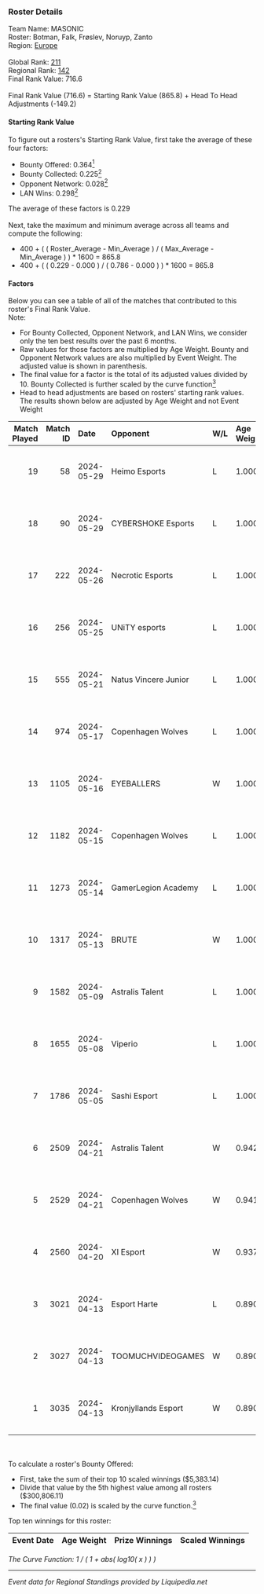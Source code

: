 ### Roster Details<br />
Team Name: MASONIC<br />
Roster: Botman, Falk, Frøslev, Noruyp, Zanto<br />
Region: [Europe]( ../standings_europe.md)<br />
<br />
Global Rank: [211](../standings_global.md)<br />
Regional Rank: [142]( ../standings_europe.md)<br />
Final Rank Value:  716.6<br />
<br />
Final Rank Value (716.6) = Starting Rank Value (865.8) + Head To Head Adjustments (-149.2)<br />

#### Starting Rank Value<br />
To figure out a rosters's Starting Rank Value, first take the average of these four factors:<br />
- Bounty Offered: 0.364[<sup>1</sup>](#table2)
- Bounty Collected: 0.225[<sup>2</sup>](#table1)
- Opponent Network: 0.028[<sup>2</sup>](#table1)
- LAN Wins: 0.298[<sup>2</sup>](#table1)

The average of these factors is 0.229<br />
<br />
Next, take the maximum and minimum average across all teams and compute the following:<br />
- 400 + ( ( Roster_Average - Min_Average ) / ( Max_Average - Min_Average ) ) * 1600 = 865.8
- 400 + ( ( 0.229 - 0.000 ) / ( 0.786 - 0.000 ) ) * 1600 = 865.8


#### Factors<br />
Below you can see a table of all of the matches that contributed to this roster's Final Rank Value.<br />
Note:<br />

- For Bounty Collected, Opponent Network, and LAN Wins, we consider only the ten best results over the past 6 months.
- Raw values for those factors are multiplied by Age Weight. Bounty and Opponent Network values are also multiplied by Event Weight. The adjusted value is shown in parenthesis.
- The final value for a factor is the total of its adjusted values divided by 10. Bounty Collected is further scaled by the curve function[<sup>3</sup>](#curveFunction)
- Head to head adjustments are based on rosters' starting rank values. The results shown below are adjusted by Age Weight and not Event Weight
<span id="table1"></span><br />


| Match Played | Match ID | Date       | Opponent             | W/L | Age Weight | Event Weight | Bounty Collected | Opponent Network | LAN Wins  | H2H Adj. | Roster                               |
| -: | -: | :- | :- | :- | :- | :- | :- | :- | :- | -: | :- |
|           19 |       58 | 2024-05-29 | Heimo Esports        | L   | 1.000      | -            | -                | -                | -         |   -15.22 | Botman, Falk, Frøslev, Noruyp, Zanto |
|           18 |       90 | 2024-05-29 | CYBERSHOKE Esports   | L   | 1.000      | -            | -                | -                | -         |   -13.26 | Botman, Falk, Frøslev, Noruyp, Zanto |
|           17 |      222 | 2024-05-26 | Necrotic Esports     | L   | 1.000      | -            | -                | -                | -         |   -24.16 | Botman, Falk, Frøslev, Noruyp, Zanto |
|           16 |      256 | 2024-05-25 | UNiTY esports        | L   | 1.000      | -            | -                | -                | -         |   -11.83 | Botman, Falk, Frøslev, Noruyp, Zanto |
|           15 |      555 | 2024-05-21 | Natus Vincere Junior | L   | 1.000      | -            | -                | -                | -         |   -16.75 | Botman, Falk, Frøslev, Noruyp, Zanto |
|           14 |      974 | 2024-05-17 | Copenhagen Wolves    | L   | 1.000      | -            | -                | -                | -         |   -22.18 | Botman, Falk, Frøslev, Noruyp, Zanto |
|           13 |     1105 | 2024-05-16 | EYEBALLERS           | W   | 1.000      | 0.143        | 0.012 (0.002)    | 0.508 (0.073)    | 0 (0.000) |    20.47 | Botman, Falk, Frøslev, Noruyp, Zanto |
|           12 |     1182 | 2024-05-15 | Copenhagen Wolves    | L   | 1.000      | -            | -                | -                | -         |   -24.14 | Botman, Falk, Frøslev, Noruyp, Zanto |
|           11 |     1273 | 2024-05-14 | GamerLegion Academy  | L   | 1.000      | -            | -                | -                | -         |   -15.79 | Botman, Falk, Frøslev, Noruyp, Zanto |
|           10 |     1317 | 2024-05-13 | BRUTE                | W   | 1.000      | 0.354        | 0.000 (0.000)    | 0.157 (0.055)    | 0 (0.000) |     4.67 | Botman, Falk, Frøslev, Noruyp, Zanto |
|            9 |     1582 | 2024-05-09 | Astralis Talent      | L   | 1.000      | -            | -                | -                | -         |   -19.14 | Botman, Falk, Frøslev, Noruyp, Zanto |
|            8 |     1655 | 2024-05-08 | Viperio              | L   | 1.000      | -            | -                | -                | -         |   -19.81 | Botman, Falk, Frøslev, Noruyp, Zanto |
|            7 |     1786 | 2024-05-05 | Sashi Esport         | L   | 1.000      | -            | -                | -                | -         |    -3.04 | Botman, Falk, Frøslev, Noruyp, Zanto |
|            6 |     2509 | 2024-04-21 | Astralis Talent      | W   | 0.942      | 0.143        | 0.012 (0.002)    | 0.452 (0.061)    | 1 (0.942) |    14.02 | Botman, Falk, Frøslev, Noruyp, Zanto |
|            5 |     2529 | 2024-04-21 | Copenhagen Wolves    | W   | 0.941      | 0.143        | 0.000 (0.000)    | 0.309 (0.042)    | 1 (0.941) |     6.64 | Botman, Falk, Frøslev, Noruyp, Zanto |
|            4 |     2560 | 2024-04-20 | XI Esport            | W   | 0.937      | 0.143        | 0.001 (0.000)    | 0.277 (0.037)    | 1 (0.937) |     7.46 | Botman, Falk, Frøslev, Noruyp, Zanto |
|            3 |     3021 | 2024-04-13 | Esport Harte         | L   | 0.890      | -            | -                | -                | -         |   -23.70 | Botman, Falk, Frøslev, Noruyp, Zanto |
|            2 |     3027 | 2024-04-13 | TOOMUCHVIDEOGAMES    | W   | 0.890      | 0.143        | 0.000 (0.000)    | 0.101 (0.013)    | 0 (0.000) |     3.72 | Botman, Falk, Frøslev, Noruyp, Zanto |
|            1 |     3035 | 2024-04-13 | Kronjyllands Esport  | W   | 0.890      | 0.143        | 0.000 (0.000)    | 0.028 (0.003)    | 0 (0.000) |     2.83 | Botman, Falk, Frøslev, Noruyp, Zanto |

<br />
<span id="table2"></span><br />
To calculate a roster's Bounty Offered:<br />

- First, take the sum of their top 10 scaled winnings ($5,383.14)
- Divide that value by the 5th highest value among all rosters ($300,806.11)
- The final value (0.02) is scaled by the curve function.[<sup>3</sup>](#curveFunction)

Top ten winnings for this roster:<br />

| Event Date | Age Weight | Prize Winnings | Scaled Winnings |
| :- | -: | :- | :- |


<span id="curveFunction"></span>_The Curve Function: 1 / ( 1 + abs( log10( x ) ) )_<br />

---
_Event data for Regional Standings provided by Liquipedia.net_<br />
